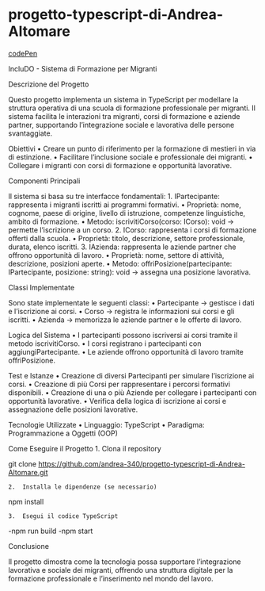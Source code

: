 # progetto-typescript-di-Andrea-Altomare
[codePen](https://codepen.io/andrea-340/pen/emYGBYZ)


IncluDO - Sistema di Formazione per Migranti

Descrizione del Progetto

Questo progetto implementa un sistema in TypeScript per modellare la struttura operativa di una scuola di formazione professionale per migranti. Il sistema facilita le interazioni tra migranti, corsi di formazione e aziende partner, supportando l’integrazione sociale e lavorativa delle persone svantaggiate.

Obiettivi
	•	Creare un punto di riferimento per la formazione di mestieri in via di estinzione.
	•	Facilitare l’inclusione sociale e professionale dei migranti.
	•	Collegare i migranti con corsi di formazione e opportunità lavorative.

Componenti Principali

Il sistema si basa su tre interfacce fondamentali:
	1.	IPartecipante: rappresenta i migranti iscritti ai programmi formativi.
	•	Proprietà: nome, cognome, paese di origine, livello di istruzione, competenze linguistiche, ambito di formazione.
	•	Metodo: iscrivitiCorso(corso: ICorso): void → permette l’iscrizione a un corso.
	2.	ICorso: rappresenta i corsi di formazione offerti dalla scuola.
	•	Proprietà: titolo, descrizione, settore professionale, durata, elenco iscritti.
	3.	IAzienda: rappresenta le aziende partner che offrono opportunità di lavoro.
	•	Proprietà: nome, settore di attività, descrizione, posizioni aperte.
	•	Metodo: offriPosizione(partecipante: IPartecipante, posizione: string): void → assegna una posizione lavorativa.

Classi Implementate

Sono state implementate le seguenti classi:
	•	Partecipante → gestisce i dati e l’iscrizione ai corsi.
	•	Corso → registra le informazioni sui corsi e gli iscritti.
	•	Azienda → memorizza le aziende partner e le offerte di lavoro.

Logica del Sistema
	•	I partecipanti possono iscriversi ai corsi tramite il metodo iscrivitiCorso.
	•	I corsi registrano i partecipanti con aggiungiPartecipante.
	•	Le aziende offrono opportunità di lavoro tramite offriPosizione.

Test e Istanze
	•	Creazione di diversi Partecipanti per simulare l’iscrizione ai corsi.
	•	Creazione di più Corsi per rappresentare i percorsi formativi disponibili.
	•	Creazione di una o più Aziende per collegare i partecipanti con opportunità lavorative.
	•	Verifica della logica di iscrizione ai corsi e assegnazione delle posizioni lavorative.

Tecnologie Utilizzate
	•	Linguaggio: TypeScript
	•	Paradigma: Programmazione a Oggetti (OOP)

Come Eseguire il Progetto
	1.	Clona il repository

git clone <https://github.com/andrea-340/progetto-typescript-di-Andrea-Altomare.git>



	2.	Installa le dipendenze (se necessario)

npm install


	3.	Esegui il codice TypeScript 

-npm run build
-npm start



Conclusione

Il progetto dimostra come la tecnologia possa supportare l’integrazione lavorativa e sociale dei migranti, offrendo una struttura digitale per la formazione professionale e l’inserimento nel mondo del lavoro.
